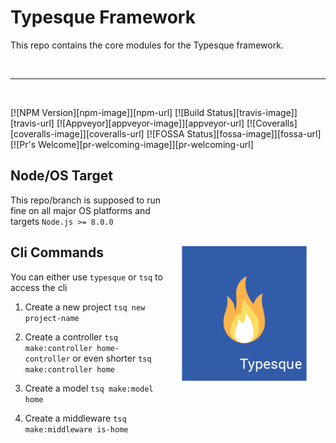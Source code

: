 # Typesque Framework

This repo contains the core modules for the Typesque framework.

<br />
<hr />
<br />

[![NPM Version][npm-image]][npm-url]
[![Build Status][travis-image]][travis-url]
[![Appveyor][appveyor-image]][appveyor-url]
[![Coveralls][coveralls-image]][coveralls-url]
[![FOSSA Status][fossa-image]][fossa-url]
[![Pr's Welcome][pr-welcoming-image]][pr-welcoming-url]

<img src="typesque_logo.png" width="200px" align="right" hspace="30px" vspace="140px">

## Node/OS Target

This repo/branch is supposed to run fine on all major OS platforms and targets `Node.js >= 8.0.0`

## Cli Commands

You can either use `typesque` or `tsq` to access the cli

1. Create a new project `tsq new project-name`

2. Create a controller `tsq make:controller home-controller` or even shorter `tsq make:controller home`

3. Create a model `tsq make:model home`
4. Create a middleware `tsq make:middleware is-home`
